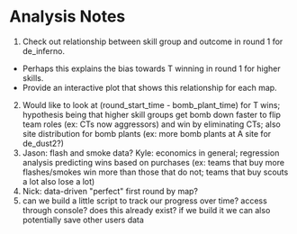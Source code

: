 # Analysis Notes

1. Check out relationship between skill group and outcome in round 1 for de_inferno.
  - Perhaps this explains the bias towards T winning in round 1 for higher skills.
  - Provide an interactive plot that shows this relationship for each map.

2. Would like to look at (round_start_time - bomb_plant_time) for T wins; hypothesis being that higher skill groups get bomb down faster to flip team roles (ex: CTs now aggressors) and win by eliminating CTs; also site distribution for bomb plants (ex: more bomb plants at A site for de_dust2?)
3. Jason: flash and smoke data? Kyle: economics in general; regression analysis predicting wins based on purchases (ex: teams that buy more flashes/smokes win more than those that do not; teams that buy scouts a lot also lose a lot)
4. Nick: data-driven "perfect" first round by map? 
5. can we build a little script to track our progress over time? access through console? does this already exist? if we build it we can also potentially save other users data
